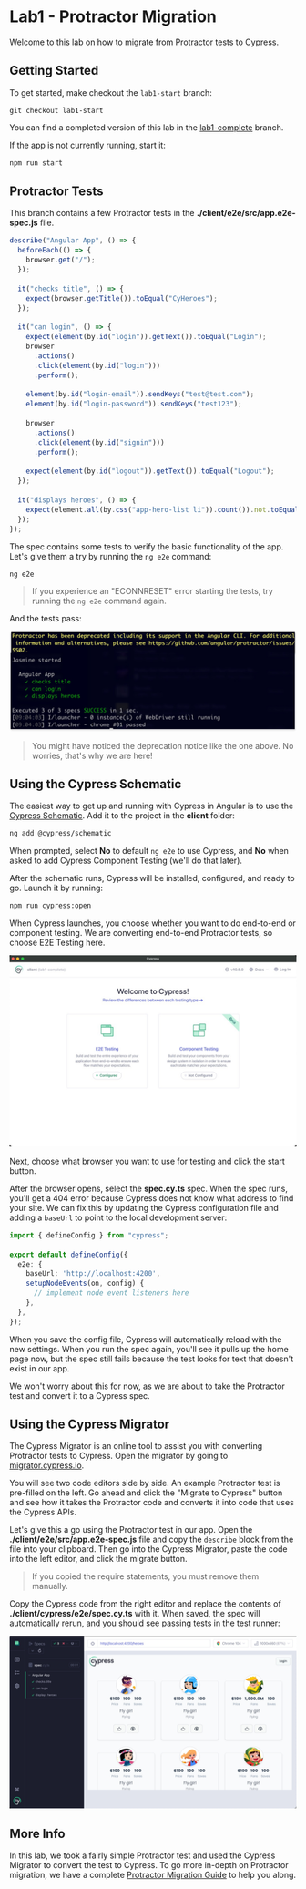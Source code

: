 # Lab1 - Protractor Migration

Welcome to this lab on how to migrate from Protractor tests to Cypress.

## Getting Started

To get started, make checkout the `lab1-start` branch:

```
git checkout lab1-start
```

You can find a completed version of this lab in the [lab1-complete](https://github.com/cypress-io/cypress-heroes-app/tree/lab1-complete) branch.

If the app is not currently running, start it:

```bash title='./client'
npm run start
```

## Protractor Tests

This branch contains a few Protractor tests in the **./client/e2e/src/app.e2e-spec.js** file.

```ts title=./client/e2e/src/app.e2e-spec.js
describe("Angular App", () => {
  beforeEach(() => {
    browser.get("/");
  });

  it("checks title", () => {
    expect(browser.getTitle()).toEqual("CyHeroes");
  });

  it("can login", () => {
    expect(element(by.id("login")).getText()).toEqual("Login");
    browser
      .actions()
      .click(element(by.id("login")))
      .perform();

    element(by.id("login-email")).sendKeys("test@test.com");
    element(by.id("login-password")).sendKeys("test123");

    browser
      .actions()
      .click(element(by.id("signin")))
      .perform();

    expect(element(by.id("logout")).getText()).toEqual("Logout");
  });

  it("displays heroes", () => {
    expect(element.all(by.css("app-hero-list li")).count()).not.toEqual(0);
  });
});
```

The spec contains some tests to verify the basic functionality of the app. Let's
give them a try by running the `ng e2e` command:

```bash title='./client'
ng e2e
```

> If you experience an "ECONNRESET" error starting the tests, try running the `ng e2e` command again.

And the tests pass:

![Protractor Tests Pass](/img/protractor-tests-pass.jpg)

> You might have noticed the deprecation notice like the one above. No worries,
> that's why we are here!

## Using the Cypress Schematic

The easiest way to get up and running with Cypress in Angular is to use the
[Cypress Schematic](https://github.com/cypress-io/cypress/tree/master/npm/cypress-schematic).
Add it to the project in the **client** folder:

```bash title=./client
ng add @cypress/schematic
```

When prompted, select **No** to default `ng e2e` to use Cypress, and **No** when
asked to add Cypress Component Testing (we'll do that later).

After the schematic runs, Cypress will be installed, configured, and ready to
go. Launch it by running:

```bash title=./client
npm run cypress:open
```

When Cypress launches, you choose whether you want to do end-to-end or component testing. We are converting end-to-end Protractor tests, so choose E2E Testing here.

![Choose Testing Type](/img/choose-testing-type.jpg)

Next, choose what browser you want to use for testing and click the start button.

After the browser opens, select the **spec.cy.ts** spec. When the spec runs, you'll get a 404 error because Cypress does not know what address to find your site. We can fix this by updating the Cypress configuration file and adding a `baseUrl` to point to the local development server:

```ts {5} title=./client/cypress.config.ts
import { defineConfig } from "cypress";

export default defineConfig({
  e2e: {
    baseUrl: 'http://localhost:4200',
    setupNodeEvents(on, config) {
      // implement node event listeners here
    },
  },
});
```

When you save the config file, Cypress will automatically reload with the new settings. When you run the spec again, you'll see it pulls up the home page now, but the spec still fails because the test looks for text that doesn't exist in our app.

We won't worry about this for now, as we are about to take the Protractor test and convert it to a Cypress spec.

## Using the Cypress Migrator 

The Cypress Migrator is an online tool to assist you with converting Protractor tests to Cypress. Open the migrator by going to [migrator.cypress.io](https://migrator.cypress.io/).

You will see two code editors side by side. An example Protractor test is pre-filled on the left. Go ahead and click the "Migrate to Cypress" button and see how it takes the Protractor code and converts it into code that uses the Cypress APIs.

Let's give this a go using the Protractor test in our app. Open the **./client/e2e/src/app.e2e-spec.js** file and copy the `describe` block from the file into your clipboard. Then go into the Cypress Migrator, paste the code into the left editor, and click the migrate button.

> If you copied the require statements, you must remove them manually.

Copy the Cypress code from the right editor and replace the contents of **./client/cypress/e2e/spec.cy.ts** with it. When saved, the spec will automatically rerun, and you should see passing tests in the test runner:

![E2E Specs Pass](/img/e2e-specs-pass.jpg)

## More Info

In this lab, we took a fairly simple Protractor test and used the Cypress Migrator to convert the test to Cypress. To go more in-depth on Protractor migration, we have a complete [Protractor Migration Guide](https://docs.cypress.io/guides/end-to-end-testing/protractor-to-cypress) to help you along.

